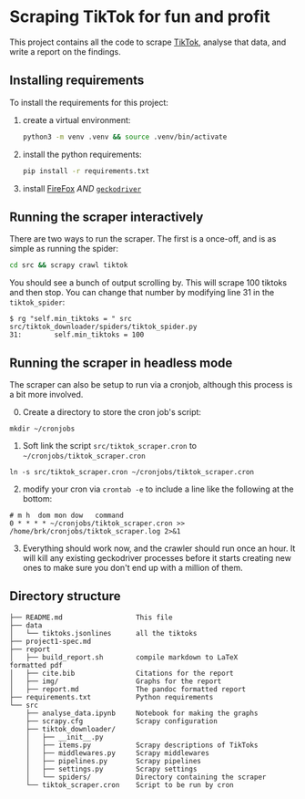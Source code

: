 # Scraping TikTok for fun and profit

This project contains all the code to scrape [TikTok](https://www.tiktok.com/),
analyse that data, and write a report on the findings.

## Installing requirements

To install the requirements for this project:

1. create a virtual environment:

    ```sh
    python3 -m venv .venv && source .venv/bin/activate
    ```

2. install the python requirements:
    ```sh
    pip install -r requirements.txt
    ```

3. install [FireFox](https://www.mozilla.org/en-US/firefox/new/) *AND*
   [`geckodriver`](https://github.com/mozilla/geckodriver/releases)

## Running the scraper interactively

There are two ways to run the scraper. The first is a once-off, and is as
simple as running the spider:

```sh
cd src && scrapy crawl tiktok
```

You should see a bunch of output scrolling by. This will scrape 100 tiktoks and
then stop. You can change that number by modifying line 31 in the
`tiktok_spider`:

```
$ rg "self.min_tiktoks = " src
src/tiktok_downloader/spiders/tiktok_spider.py
31:        self.min_tiktoks = 100
```

## Running the scraper in headless mode

The scraper can also be setup to run via a cronjob, although this process is a
bit more involved.

0. Create a directory to store the cron job's script:

```
mkdir ~/cronjobs
```

1. Soft link the script `src/tiktok_scraper.cron` to `~/cronjobs/tiktok_scraper.cron`

```
ln -s src/tiktok_scraper.cron ~/cronjobs/tiktok_scraper.cron
```

2. modify your cron via `crontab -e` to include a line like the following at
   the bottom:
```
# m h  dom mon dow   command
0 * * * * ~/cronjobs/tiktok_scraper.cron >> /home/brk/cronjobs/tiktok_scraper.log 2>&1
```

3. Everything should work now, and the crawler should run once an hour. It will
   kill any existing geckodriver processes before it starts creating new ones
   to make sure you don't end up with a million of them.

## Directory structure

```                                
├── README.md                  This file
├── data                     
│   └── tiktoks.jsonlines      all the tiktoks    
├── project1-spec.md           
├── report                     
│   ├── build_report.sh        compile markdown to LaTeX
formatted pdf
│   ├── cite.bib               Citations for the report
│   ├── img/                   Graphs for the report
│   ├── report.md              The pandoc formatted report
├── requirements.txt           Python requirements
└── src                     
    ├── analyse_data.ipynb     Notebook for making the graphs
    ├── scrapy.cfg             Scrapy configuration
    ├── tiktok_downloader/      
    │   ├── __init__.py        
    │   ├── items.py           Scrapy descriptions of TikToks
    │   ├── middlewares.py     Scrapy middlewares
    │   ├── pipelines.py       Scrapy pipelines
    │   ├── settings.py        Scrapy settings
    │   └── spiders/           Directory containing the scraper
    └── tiktok_scraper.cron    Script to be run by cron
```                                
